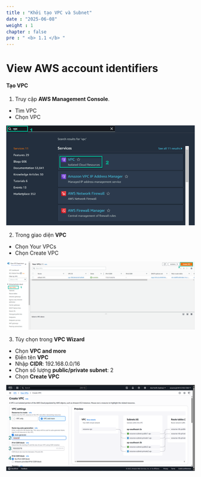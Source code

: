 ```yaml
---
title : "Khởi tạo VPC và Subnet"
date : "2025-06-08"
weight : 1
chapter : false
pre : " <b> 1.1 </b> "
---
```


# View AWS account identifiers

#### Tạo VPC

1. Truy cập **AWS Management Console**.

- Tìm VPC
- Chọn VPC

![Create Account](/static/images/1/VPC.png)

2. Trong giao diện **VPC**

- Chọn Your VPCs
- Chọn Create VPC

![Create Account](images/1/VPC2.png)

3. Tùy chọn trong **VPC Wizard**

- Chọn **VPC and more**
- Điền tên **VPC**
- Nhập **CIDR**: 192.168.0.0/16
- Chọn số lượng **public/private subnet**: 2
- Chọn **Create VPC** 

![Create Account](/images/1/VPC3.png)


